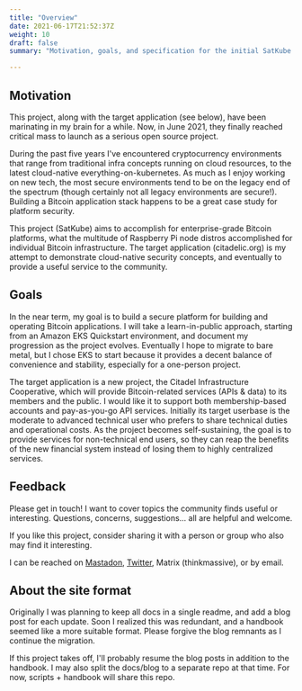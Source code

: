 ```yaml
---
title: "Overview"
date: 2021-06-17T21:52:37Z
weight: 10
draft: false
summary: "Motivation, goals, and specification for the initial SatKube and citadelic projects."

---
```


## Motivation

This project, along with the target application (see below), have been marinating in my brain for a while. Now, in June 2021, they finally reached critical mass to launch as a serious open source project.

During the past five years I've encountered cryptocurrency environments that range from traditional infra concepts running on cloud resources, to the latest cloud-native everything-on-kubernetes. As much as I enjoy working on new tech, the most secure environments tend to be on the legacy end of the spectrum (though certainly not all legacy environments are secure!). Building a Bitcoin application stack happens to be a great case study for platform security.

This project (SatKube) aims to accomplish for enterprise-grade Bitcoin platforms, what the multitude of Raspberry Pi node distros accomplished for individual Bitcoin infrastructure. The target application (citadelic.org) is my attempt to demonstrate cloud-native security concepts, and eventually to provide a useful service to the community.

## Goals

In the near term, my goal is to build a secure platform for building and operating Bitcoin applications. I will take a learn-in-public approach, starting from an Amazon EKS Quickstart environment, and document my progression as the project evolves. Eventually I hope to migrate to bare metal, but I chose EKS to start because it provides a decent balance of convenience and stability, especially for a one-person project.

The target application is a new project, the Citadel Infrastructure Cooperative, which will provide Bitcoin-related services (APIs & data) to its members and the public. I would like it to support both membership-based accounts and pay-as-you-go API services. Initially its target userbase is the moderate to advanced technical user who prefers to share technical duties and operational costs. As the project becomes self-sustaining, the goal is to provide services for non-technical end users, so they can reap the benefits of the new financial system instead of losing them to highly centralized services.

## Feedback

Please get in touch! I want to cover topics the community finds useful or interesting. Questions, concerns, suggestions... all are helpful and welcome.

If you like this project, consider sharing it with a person or group who also may find it interesting.

I can be reached on [Mastadon](https://ctdl.co/thinkmassive), [Twitter](https://twitter.com/thinkmassive), Matrix (thinkmassive), or by email.

## About the site format

Originally I was planning to keep all docs in a single readme, and add a blog post for each update. Soon I realized this was redundant, and a handbook seemed like a more suitable format. Please forgive the blog remnants as I continue the migration.

If this project takes off, I'll probably resume the blog posts in addition to the handbook. I may also split the docs/blog to a separate repo at that time. For now, scripts + handbook will share this repo.
